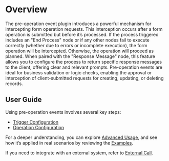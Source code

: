 # Overview

<PluginInfo name="workflow-request-interceptor" link="/handbook/workflow-request-interceptor" commercial="true"></PluginInfo>

The pre-operation event plugin introduces a powerful mechanism for intercepting form operation requests. This interception occurs after a form operation is submitted but before it’s processed. If the process triggered includes an "End Process" node or if any other nodes fail to execute correctly (whether due to errors or incomplete execution), the form operation will be intercepted. Otherwise, the operation will proceed as planned. When paired with the "Response Message" node, this feature allows you to configure the process to return specific response messages to the client, offering clear and relevant prompts. Pre-operation events are ideal for business validation or logic checks, enabling the approval or interception of client-submitted requests for creating, updating, or deleting records.

## User Guide

Using pre-operation events involves several key steps:

- [Trigger Configuration](./trigger.md)
- [Operation Configuration](./node.md)

For a deeper understanding, you can explore [Advanced Usage](./advanced.md), and see how it’s applied in real scenarios by reviewing the [Examples](./example.md).

If you need to integrate with an external system, refer to [External Call](./http-api.md).
